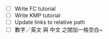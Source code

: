 - [ ] Write FC tutorial
- [ ] Write KMP tutorial
- [ ] Update links to relative path
- [ ] 數字／英文 與 中文 之間加一格空白~

